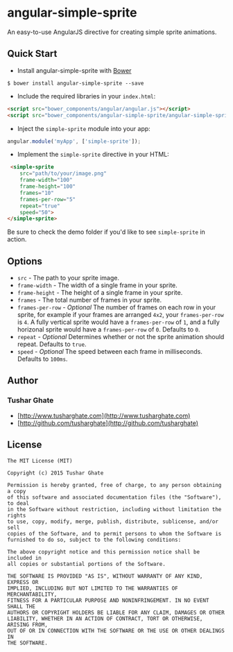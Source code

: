 # angular-simple-sprite
An easy-to-use AngularJS directive for creating simple sprite animations. 

## Quick Start

+ Install angular-simple-sprite with [Bower](http://www.bower.io)

```
$ bower install angular-simple-sprite --save
```

+ Include the required libraries in your `index.html`: 

```html
<script src="bower_components/angular/angular.js"></script>
<script src="bower_components/angular-simple-sprite/angular-simple-sprite.js"></script>
```

+ Inject the `simple-sprite` module into your app:

```javascript
angular.module('myApp', ['simple-sprite']);
```

+ Implement the `simple-sprite` directive in your HTML:

```html
 <simple-sprite 
    src="path/to/your/image.png" 
    frame-width="100" 
    frame-height="100" 
    frames="10" 
    frames-per-row="5" 
    repeat="true" 
    speed="50">
</simple-sprite>
```

Be sure to check the demo folder if you'd like to see `simple-sprite` in action.

## Options

+ `src` - The path to your sprite image.
+ `frame-width` - The width of a single frame in your sprite.
+ `frame-height` - The height of a single frame in your sprite.
+ `frames` - The total number of frames in your sprite.
+ `frames-per-row` - _Optional_ The number of frames on each row in your sprite, for example if your frames are arranged `4x2`, your `frames-per-row` is `4`. A fully vertical sprite would have a `frames-per-row` of `1`, and a fully horizonal sprite would have a `frames-per-row` of `0`. Defaults to `0`.
+ `repeat` - _Optional_ Determines whether or not the sprite animation should repeat. Defaults to `true`.
+ `speed` - _Optional_ The speed between each frame in milliseconds. Defaults to `100ms`.


## Author

### Tushar Ghate

+ [http://www.tusharghate.com](http://www.tusharghate.com)
+ [http://github.com/tusharghate](http://github.com/tusharghate)

## License

```
The MIT License (MIT)

Copyright (c) 2015 Tushar Ghate

Permission is hereby granted, free of charge, to any person obtaining a copy
of this software and associated documentation files (the "Software"), to deal
in the Software without restriction, including without limitation the rights
to use, copy, modify, merge, publish, distribute, sublicense, and/or sell
copies of the Software, and to permit persons to whom the Software is
furnished to do so, subject to the following conditions:

The above copyright notice and this permission notice shall be included in
all copies or substantial portions of the Software.

THE SOFTWARE IS PROVIDED "AS IS", WITHOUT WARRANTY OF ANY KIND, EXPRESS OR
IMPLIED, INCLUDING BUT NOT LIMITED TO THE WARRANTIES OF MERCHANTABILITY,
FITNESS FOR A PARTICULAR PURPOSE AND NONINFRINGEMENT. IN NO EVENT SHALL THE
AUTHORS OR COPYRIGHT HOLDERS BE LIABLE FOR ANY CLAIM, DAMAGES OR OTHER
LIABILITY, WHETHER IN AN ACTION OF CONTRACT, TORT OR OTHERWISE, ARISING FROM,
OUT OF OR IN CONNECTION WITH THE SOFTWARE OR THE USE OR OTHER DEALINGS IN
THE SOFTWARE.
```



